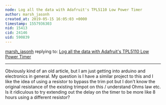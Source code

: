 ```yaml
---
node: Log all the data with Adafruit's TPL5110 Low Power Timer
author: marsh_jasonh
created_at: 2019-05-15 16:05:03 +0000
timestamp: 1557936303
nid: 15413
cid: 24146
uid: 590839
---
```




[marsh_jasonh](../profile/marsh_jasonh) replying to: [Log all the data with Adafruit's TPL5110 Low Power Timer](../notes/cfastie/12-21-2017/log-all-the-data-with-adafruit-s-tpl5110-low-power-timer)

----
 Obviously kind of an old article, but I am just getting into arduino and electronics in general.  My question is I have a similar project to this and I like the idea of using a resistor to bypass the trim pot but I don't know the original resistance of the existing trimpot on this / understand Ohms law etc.  Is it ridiculous to try extending out the delay on the timer to be more like 8 hours using a different resistor?